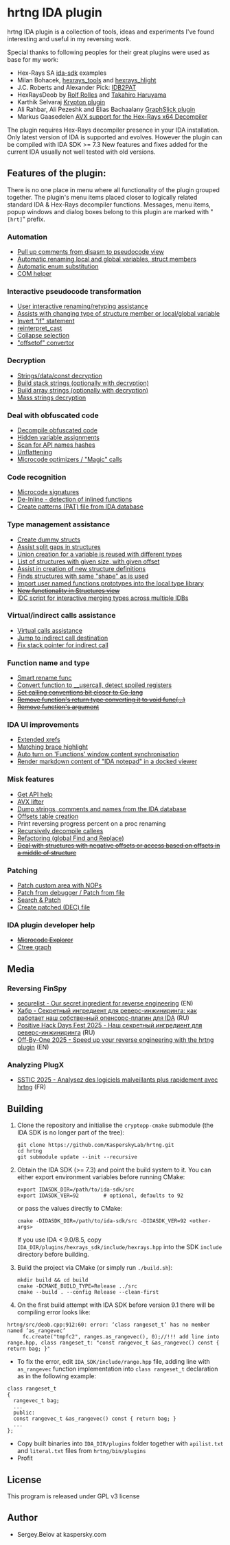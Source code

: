 # hrtng IDA plugin
hrtng IDA plugin is a collection of tools, ideas and experiments I've found interesting and useful in my reversing work.

Special thanks to following peoples for their great plugins were used as base for my work:
  * Hex-Rays SA [ida-sdk](https://github.com/HexRaysSA/ida-sdk) examples
  * Milan Bohacek, [hexrays_tools](https://github.com/nihilus/hexrays_tools) and [hexrays_hlight](https://hex-rays.com/contests_details/contest2016/hexlight/hexrays_hlight.py)
  * J.C. Roberts and Alexander Pick: [IDB2PAT](https://github.com/alexander-pick/idb2pat)
  * HexRaysDeob by [Rolf Rolles](https://hex-rays.com/blog/hex-rays-microcode-api-vs-obfuscating-compiler) and [Takahiro Haruyama](https://blogs.vmware.com/security/2019/02/defeating-compiler-level-obfuscations-used-in-apt10-malware.html)
  * Karthik Selvaraj [Krypton plugin](https://www.hex-rays.com/contests/2012/Krypton_2012_Hex-Rays_Contest.zip) 
  * Ali Rahbar, Ali Pezeshk and Elias Bachaalany [GraphSlick plugin](https://github.com/lallousx86/GraphSlick)
  * Markus Gaasedelen [AVX support for the Hex-Rays x64 Decompiler](https://github.com/gaasedelen/microavx)

The plugin requires Hex-Rays decompiler presence in your IDA installation.  
Only latest version of IDA is supported and evolves. However the plugin can be compiled with IDA SDK >= 7.3
New features and fixes added for the current IDA usually not well tested with old versions.

## Features of the plugin:
There is no one place in menu where all functionality of the plugin grouped together.
The plugin's menu items placed closer to logically related standard IDA & Hex-Rays decompiler functions.
Messages, menu items, popup windows and dialog boxes belong to this plugin are marked with "`[hrt]`" prefix.

### Automation
  * [Pull up comments from disasm to pseudocode view](doc/pull-cmt.md)
  * [Automatic renaming local and global variables, struct members](doc/var-auto-rename.md)
  * [Automatic enum substitution](doc/enum.md)
  * [COM helper](doc/com-helper.md)

### Interactive pseudocode transformation
  * [User interactive renaming/retyping assistance](doc/rename-recast.md)
  * [Assists with changing type of structure member or local/global variable](doc/recast.md)
  * [Invert "if" statement](doc/invert-if.md)
  * [reinterpret_cast](doc/reicast.md)
  * [Collapse selection](doc/collapse.md)
  * ["offsetof" convertor](doc/offsetof.md)

### Decryption
  * [Strings/data/const decryption](doc/decr.md)
  * [Build stack strings (optionally with decryption)](doc/stk-str.md)
  * [Build array strings (optionally with decryption)](doc/arr-str.md)
  * [Mass strings decryption](doc/appcall.md)

### Deal with obfuscated code
  * [Decompile obfuscated code](doc/deob.md)
  * [Hidden variable assignments](doc/hidden-assign.md)
  * [Scan for API names hashes](doc/api-hashes.md)
  * [Unflattening](doc/unflat.md)
  * [Microcode optimizers / "Magic" calls](doc/opt.md)

### Code recognition
  * [Microcode signatures](doc/msig.md)
  * [De-Inline - detection of inlined functions](doc/deinline.md)
  * [Create patterns (PAT) file from IDA database](doc/idb2pat.md)

### Type management assistance
  * [Create dummy structs](doc/cr_struc.md)
  * [Assist split gaps in structures](doc/struct-gaps.md)
  * [Union creation for a variable is reused with different types](doc/var-reuse.md)
  * [List of structures with given size, with given offset](doc/struct-sz-off.md)
  * [Assist in creation of new structure definitions](doc/struct-bld.md)
  * [Finds structures with same "shape" as is used](doc/struct-shape.md)
  * [Import user named functions prototypes into the local type library](doc/import_unf_types.md)
  * [~~New functionality in Structures view~~](doc/ex-unp-struc.md)
  * [IDC script for interactive merging types across multiple IDBs](bin/idc/merge_types.idc)

### Virtual/indirect calls assistance
  * [Virtual calls assistance](doc/virtual-calls.md)
  * [Jump to indirect call destination](doc/ijmp.md)
  * [Fix stack pointer for indirect call](doc/fix-stack.md)
 
### Function name and type
  * [Smart rename func](doc/rename-func.md)
  * [Convert function to __usercall, detect spoiled registers](doc/usercall.md)
  * [~~Set calling conventions bit closer to Go-lang~~](doc/golang.md)
  * [~~Remove function's return type converting it to void func(...)~~](doc/remove-ret-type.md)
  * [~~Remove function's argument~~](doc/remove-arg.md)

### IDA UI improvements
  * [Extended xrefs](doc/xrefs_ex.md)
  * [Matching brace highlight](doc/brace.md)
  * [Auto turn on 'Functions' window content synchronisation](doc/func-sync.md)
  * [Render markdown content of "IDA notepad" in a docked viewer](bin/plugins/notepad-md.py)

### Misk features
  * [Get API help](doc/zeal-api-help.md)
  * [AVX lifter](doc/avx.md)
  * [Dump strings, comments and names from the IDA database](doc/dump-strings.md)
  * [Offsets table creation](doc/offsets-tbl.md)
  * Print reversing progress percent on a proc renaming
  * [Recursively decompile callees](doc/recur-decomp.md)
  * [Refactoring (global Find and Replace)](doc/refactoring.md)
  * [~~Deal with structures with negative offsets or access based on offsets in a middle of structure~~](doc/neg-offs.md)

### Patching
  * [Patch custom area with NOPs](doc/patch-nops.md)
  * [Patch from debugger / Patch from file](doc/patch-dbg.md)
  * [Search & Patch](doc/search-n-patch.md)
  * [Create patched (DEC) file](doc/create_dec.md)

### IDA plugin developer help
  * [~~Microcode Explorer~~](doc/mcode-expl.md)
  * [Ctree graph](doc/ctree-graph.md)

## Media
### Reversing FinSpy
  * [securelist - Our secret ingredient for reverse engineering](https://securelist.com/hrtng-ida-pro-plugin/114780/) (EN)
  * [Хабр - Cекретный ингредиент для реверс-инжиниринга: как работает наш собственный опенсорс-плагин для IDA](https://habr.com/ru/companies/kaspersky/articles/865394/) (RU)
  * [Positive Hack Days Fest 2025 - Наш секретный ингредиент для реверс-инжиниринга](https://www.youtube.com/watch?v=Yxkg2zD7Ggw) (RU)
  * [Off-By-One 2025 - Speed up your reverse engineering with the hrtng plugin](https://www.youtube.com/watch?v=846wdb06k2g) (EN)
### Analyzing PlugX  
  * [SSTIC 2025 - Analysez des logiciels malveillants plus rapidement avec hrtng](https://www.sstic.org/2025/presentation/analysez_des_logiciels_malveillants_plus_rapidement_avec_hrtng/) (FR)

## Building

1. Clone the repository and initialise the `cryptopp-cmake` submodule (the IDA SDK is no longer part of the tree):

   ```
   git clone https://github.com/KasperskyLab/hrtng.git
   cd hrtng
   git submodule update --init --recursive
   ```

2. Obtain the IDA SDK (>= 7.3) and point the build system to it. You can either export environment variables before running CMake:

   ```
   export IDASDK_DIR=/path/to/ida-sdk/src
   export IDASDK_VER=92        # optional, defaults to 92
   ```

   or pass the values directly to CMake:

   ```
   cmake -DIDASDK_DIR=/path/to/ida-sdk/src -DIDASDK_VER=92 <other-args>
   ```

   If you use IDA < 9.0/8.5, copy `IDA_DIR/plugins/hexrays_sdk/include/hexrays.hpp` into the SDK `include` directory before building.

3. Build the project via CMake (or simply run `./build.sh`):

   ```
   mkdir build && cd build
   cmake -DCMAKE_BUILD_TYPE=Release ../src
   cmake --build . --config Release --clean-first
   ```

4. On the first build attempt with IDA SDK before version 9.1 there will be compiling error looks like:

```
hrtng/src/deob.cpp:912:60: error: ‘class rangeset_t’ has no member named ‘as_rangevec’
     fc.create("tmpfc2", ranges.as_rangevec(), 0);//!!! add line into range.hpp, class rangeset_t: "const rangevec_t &as_rangevec() const { return bag; }"
```

 * To fix the error, edit `IDA_SDK/include/range.hpp` file, adding line with `as_rangevec` function implementation into `class rangeset_t` declaration as in the following example:

```
class rangeset_t
{
  rangevec_t bag;
  ...
  public:
  const rangevec_t &as_rangevec() const { return bag; }
  ...
};
```

 * Copy built binaries into `IDA_DIR/plugins` folder together with `apilist.txt` and `literal.txt` files from `hrtng/bin/plugins`
 * Profit

## License
This program is released under GPL v3 license

## Author
* Sergey.Belov at kaspersky.com
